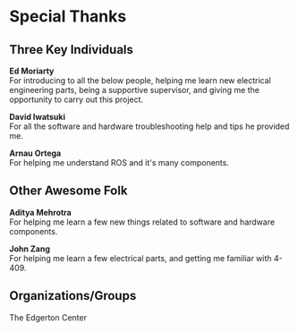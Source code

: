 # Special Thanks


## Three Key Individuals

**Ed Moriarty**  
 For introducing to all the below people, helping me learn new electrical engineering parts, being a supportive supervisor, and giving me the opportunity to carry out this project.

**David Iwatsuki**  
For all the software and hardware troubleshooting help and tips he provided me.

**Arnau Ortega**  
For helping me understand ROS and it's many components.

## Other Awesome Folk

**Aditya Mehrotra**  
For helping me learn a few new things related to software and hardware components.

**John Zang**   
For helping me learn a few electrical parts, and getting me familiar with 4-409.


## Organizations/Groups

The Edgerton Center
